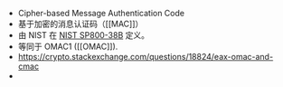 - Cipher-based Message Authentication Code
- 基于加密的消息认证码（[[MAC]]）
- 由 NIST 在 [NIST SP800-38B](http://csrc.nist.gov/publications/nistpubs/800-38B/SP_800-38B.pdf) 定义。
- 等同于 OMAC1 ([[OMAC]]).
- https://crypto.stackexchange.com/questions/18824/eax-omac-and-cmac
-